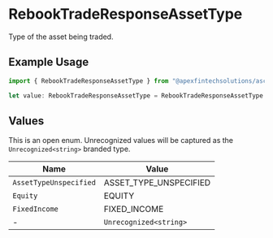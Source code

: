 # RebookTradeResponseAssetType

Type of the asset being traded.

## Example Usage

```typescript
import { RebookTradeResponseAssetType } from "@apexfintechsolutions/ascend-sdk/models/components";

let value: RebookTradeResponseAssetType = RebookTradeResponseAssetType.Equity;
```

## Values

This is an open enum. Unrecognized values will be captured as the `Unrecognized<string>` branded type.

| Name                   | Value                  |
| ---------------------- | ---------------------- |
| `AssetTypeUnspecified` | ASSET_TYPE_UNSPECIFIED |
| `Equity`               | EQUITY                 |
| `FixedIncome`          | FIXED_INCOME           |
| -                      | `Unrecognized<string>` |